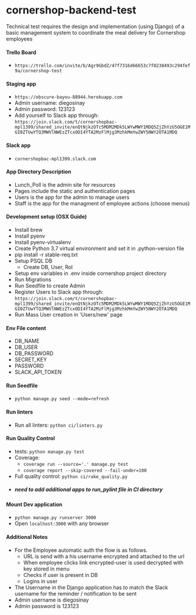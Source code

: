 # cornershop-backend-test
Technical test requires the design and implementation (using Django) of a basic management system to coordinate the meal delivery for Cornershop employees

#### Trello Board
* `https://trello.com/invite/b/Agr9GbdZ/47f7316d66653c7f0238493c294fef9a/cornershop-test`

#### Staging app
* `https://obscure-bayou-88944.herokuapp.com`
* Admin username: diegosinay
* Admin password: 123123
* Add yourself to Slack app through: `https://join.slack.com/t/cornershopbac-mpl1399/shared_invite/enQtNjkzOTc5MDM2MDk5LWYwMWY1MDQ5ZjZhYzU5OGE1MGI0ZTUwYTQ3MWVlNWEzZTcxODI4YTA2MzFlMjg3MzhkMmYwZWY5NWY2OTA1MDQ`

#### Slack app
* `cornershopbac-mpl1399.slack.com`

#### App Directory Description
* Lunch_Poll is the admin site for resources
* Pages include the static and authentication pages
* Users is the app for the admin to manage users
* Staff is the app for the managment of employee actions (choose menus)

#### Development setup (OSX Guide)

* Install brew
* Install pyenv
* Install pyenv-virtualenv
* Create Python 3.7 virtual environment and set it in .python-version file
* pip install -r stable-req.txt
* Setup PSQL DB
   * Create DB, User, Rol
* Setup env variables in .env inside cornershop project directory
* Run Migrations
* Run Seedfile to create Admin
* Register Users to Slack app through: `https://join.slack.com/t/cornershopbac-mpl1399/shared_invite/enQtNjkzOTc5MDM2MDk5LWYwMWY1MDQ5ZjZhYzU5OGE1MGI0ZTUwYTQ3MWVlNWEzZTcxODI4YTA2MzFlMjg3MzhkMmYwZWY5NWY2OTA1MDQ`
* Run Mass User creation in 'Users/new' page

#### Env File content
* DB_NAME
* DB_USER
* DB_PASSWORD
* SECRET_KEY
* PASSWORD
* SLACK_API_TOKEN


#### Run Seedfile

* `python manage.py seed --mode=refresh`

#### Run linters

* Run all linters: `python ci/linters.py`

#### Run Quality Control

* tests: `python manage.py test`
* Coverage:
  * `coverage run --source='.' manage.py test`
  * `coverage report --skip-covered --fail-under=100`
* Full quality control: `python ci/rake_quality.py`
* ##### need to add additional apps to run_pylint file in CI directory


#### Mount Dev application
* `python manage.py runserver 3000`
* Open `localhost:3000` with any browser

#### Additional Notes
* For the Employee automatic auth the flow is as follows.
  * URL is send with a his username encrypted and attached to the url
  * When employee clicks link encrypted-user is used decrypted with key stored in menu
  * Checks if user is present in DB
  * Logins in user
* The Username in the Django application has to match the Slack username for the reminder / notification to be sent
* Admin username is diegosinay
* Admin password is 123123

